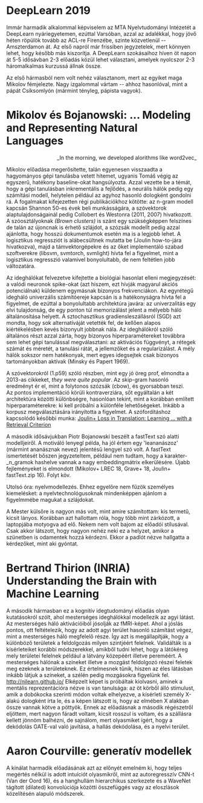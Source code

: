 # DeepLearn 2019

Immár harmadik alkalommal képviselem az MTA Nyelvtudományi Intézetét a
DeepLearn nyáriegyetemen, ezúttal Varsóban, azzal az adalékkal, hogy jövő héten
röpülök tovább az ACL-re Firenzébe, szinte közvetlenül -- Amszterdamon át. 
Az első napról már frissiben jegyzetelek, mert könnyen lehet, hogy később más
kiszorítja. 
A DeepLearn szokásaihoz híven öt napon át 5-5 idősávban 2-3 előadás közül lehet
választani, amelyek nyolcszor 2-3 háromalkalmas kurzussá állnak össze.

Az első hármasból nem volt nehéz választanom, mert az egyiket maga Mikolov
fémjelezte.  Nagy izgalommal vártam -- ahhoz hasonlóval, mint a pápát
Csíksomlyón (mármint tényleg, pápista vagyok).

# Mikolov és Bojanowski: ... Modeling and Representing Natural Languages

<div style="text-align: right"> 
                         _In the morning, we developed alorithms like word2vec_
</div>

Mikolov előadása megerősítette, talán egyenesen visszaadta a hagyományos gépi
tanulásba vetett hitemet, ugyanis Tomáš végig az egyszerű, hatékony
baseline-okat hangsúlyozta. Azzal vezette be a témát, hogy a gépi tanulásban
inkrementális a fejlődés, a neurális hálók pedig egy számítási modell,
helytelen például az agyhoz hasonló dologként gondolni rá. 
A fogalmakat kifejezetten régi publikációkhoz kötötte: az n-gram modell kapcsán
Shannon 50-es évek beli munkásságára, a szóvektorok alaptulajdonságainál
pedig Collobert és Westonra (2011, 2007) hivatkozott.  A szóosztályoknak
_(Brown clusters)_ is szánt egy szükségképpen felszínes de talán az újoncnak is
érhető szlájdot, a szózsák modellt pedig azzal ajánlotta, hogy hosszú
dokumentumok esetén ma is a legjobb lehet.  A logisztikus regressziót is
alábecsültnek mutatta be (Joulin how-to-jára hivatkozva), majd a
támvektorgépekre és az őket implementáló szabad szoftverekre (libsvm, svmtorch,
svmlight) hívta fel a figyelmet, mint a logisztikus regresszió valamivel
bonyolultabb, de nem feltétlen jobb változatára.

Az ideghálókat felvezetve kifejtette a biológiai hasonlat elleni megjegyzését:
a valódi neuronok spike-okat (azt hiszem, ezt hívják magyarul akciós
potenciálnak) küldenem egymásnak bizonyos frekvenciákon. 
Az egyrétegű idegháló univerzális számítóereje kapcsán is a hatékonyságra hívta
fel a figyelmet, de ezúttal a bonyolultabb architektúra javára: 
az univerzalitás egy elvi tulajdonság, de egy ponton túl memorizálást jelent a
mélyebb háló általánosítása helyett. A sztochasztikus gradiensleszállásról
(SGD) azt mondta, hogy sok alternatíváját vetették fel, de kellően alapos
kiértékelésben kevés bizonyult jobbnak nála. 
Az ideghálókról szóló általános részt azzal zárta, hogy bizonyos
hiperparamétereket továbbra sem lehet gépi tanulással megválasztani: 
az aktivációs függvényt, a rétegek számát és méretét, a tanulási rátát, a
jellemzőket és a regularizálást. A mély hálók sokszor nem hatékonyak, mert
egyes idegsejtek csak bizonyos tartományokban aktívak (Minsky és Papert 1969).

A szóvektorokról (1.p59) szóló részben, mint egy jó öreg prof, elmondta a
2013-as cikkeket, _they _were_ quite popular_. Az skip-gram hasonló eredményt
ér el, mint a folytonos szózsák (cbow), és gyorsabban teszi.  
Az pontos implementáció körüli kontraverziára, sőt egyáltalán a két
architektúra közötti különbségre, hasonlóan tekint, mint a korábban említett
hiperparaméterekre: ki kell próbálni a különféle lehetőségeket.  Inkább
a korpusz megválasztására irányította a figyelmet. 
A szófordításhoz kapcsolódó későbbi munka: [Joulin+ Loss in Translation:
Learning ... with a Retrieval Criterion](https://arxiv.org/abs/1804.07745)

A második idősávjukban Piotr Bojanowski beszélt a fastText szó alatti
modelljeiről. A motiváló lenyegl példa, ha jól értem egy 'leananászoz' (mármint
ananásznak nevez) jelentésű lengyel szó volt. A fastText ismertetését bőszen
jegyzeteltem, például nem tudtam, hogy a karakter-_n_gramok hashelve vannak a
nagy embeddingmátrix elkerülésére. Újabb fejleményeket is elmondott (Mikolov+
LREC 18, Grave+ 18, Joulin+ fastText.zip 16). Folyt köv.

Utolsó óra: nyelvmodellezés.  Ehhez egyelőre nem fűzök személyes kiemelésket: a
nyelvtechnológusoknak mindenképpen ajánlom a figyelmmébe magukat a szlájdokat.

A Mester külsőre is nagyon más volt, mint amire számítottam: kis termetű,
kicsit lányos.  Korábban azt hallottam róla, hogy több mint zárkózott, a
laptopjába motyogva ad elő. Nekem nem volt bajom az előadói stílusával. 
Csak akkor látszott, hogy nagyon nehéz neki ez a helyzet, amikor a szünetben is
odamentek hozzá kérdezni. Ekkor a padlót nézve hallgatta a kérdezőket, mint aki
gyóntat.  


# Bertrand Thirion (INRIA) Understanding the Brain with Machine Learning

A második hármasban ez a kognitív idegtudományi előadás olyan kutatásokról
szólt, ahol mesterséges ideghálókkal modellezik az agyi látást. Az mesterséges
háló aktivációiból jósolják az fMRI-képet. Ahol a jóslás pontos, ott
feltételezik, hogy az adott agyi terület hasonló számítást végez, mint a
mesterséges háló megfelelő része. Így azt is megállapítják, hogy a különböző
területek a feldolgozás milyen szintjéért felelnek. 
Validálták is a kísérleteiket korábbi módszerekkel, amikből tudni lehet, hogy a
látókéreg mely területei felelnek például a látvány közepéért illetve
pereméért. A mesterséges hálónak a színeket illetve a mozgást feldolgozó részei
feletek meg ezeknek a területeknek. Ez értelmesnek tűnik, hiszen az éles
látásban inkább látjuk a színeket, a szélén pedig mozgásokra figyelünk fel.
http://nilearn.github.io/ Elképzelt képet is próbáltak kiolvasni, aminek a
mentális reprezentációra nézve is van tanulsága: az öt körből álló stimulust,
amik a dobókocka szerinti módon voltak elhelyezve, a kísérleti személy X-alakú
dologként írta le, és a képen látszott is, hogy az elmében X alakban össze
vannak kötve a pöttyök. Ennek az előadásnak a második régészetről eljöttem,
mert nagyon fáradt voltam, kicsit rosszul is voltam, és a szállásra kellett
jönnöm balhézni, de sajnálom, mert olyasmiket ígért, hogy a dekódolás GATE-val
való javítása, a hallás dekódolása, és a nyelvi terület.


# Aaron Courville: generatív modellek

A kínálat harmadik előadásának azt az előnyét emelném ki, hogy teljes megértés
nélkül is adott intuíciót olyasmikről, mint  az autoregresszív CNN-t (Van der
Oord 16), és a hanghullám hierarchikus szerkezete és a WaveNet tágított
(dilated) konvolúciója közötti összefüggés vagy az eloszlások közelítésén
alapuló módszerek.
